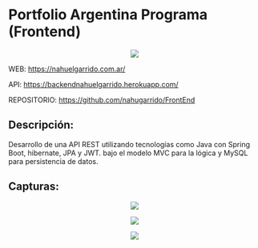 # Portfolio Argentina Programa (Frontend)

<p align="center">
<img src="https://i.ibb.co/nBKjxV5/asset1.png" style="max-width: 100%; display: inline-block;" />
</p>
 
WEB: https://nahuelgarrido.com.ar/
 
API: https://backendnahuelgarrido.herokuapp.com/
 
REPOSITORIO: https://github.com/nahugarrido/FrontEnd
 
## Descripción: 
 
Desarrollo de una  API REST  utilizando tecnologías como  Java con Spring Boot, hibernate, JPA y JWT.
bajo el modelo MVC para la lógica y MySQL para persistencia de datos.

## Capturas:

<p align="center">
<img src="https://i.ibb.co/SPPP4J1/argprograma.png" style="max-width: 100%; display: inline-block;" />
</p>

<p align="center">
<img src="https://i.ibb.co/rvKDNMk/assets4.png" style="max-width: 100%; display: inline-block;" />
</p>

<p align="center">
<img src="https://i.ibb.co/jyYmJnM/assets3.png" style="max-width: 100%; display: inline-block;" />
</p>

